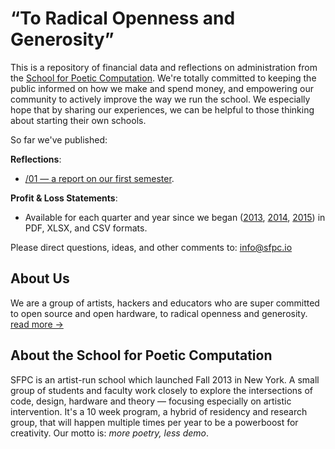 # “To Radical Openness and Generosity”

This is a repository of financial data and reflections on administration from the [School for Poetic Computation](http://sfpc.io). We're totally committed to keeping the public informed on how we make and spend money, and empowering our community to actively improve the way we run the school. We especially hope that by sharing our experiences, we can be helpful to those thinking about starting their own schools.

So far we've published: 

**Reflections**:
- [/01 — a report on our first semester](https://github.com/SFPC/finance-and-administration/tree/master/01).

**Profit & Loss Statements**: 
- Available for each quarter and year since we began ([2013](https://github.com/SFPC/finance-and-administration/tree/master/2013), [2014](https://github.com/SFPC/finance-and-administration/tree/master/2014), [2015](https://github.com/SFPC/finance-and-administration/tree/master/2015)) in PDF, XLSX, and CSV formats.

Please direct questions, ideas, and other comments to: [info@sfpc.io](mailto:info@sfpc.io)

## About Us

We are a group of artists, hackers and educators who are super committed to open source and open hardware, to radical openness and generosity. [read more &rarr;](http://sfpc.io/mission/)

## About the School for Poetic Computation

SFPC is an artist-run school which launched Fall 2013 in New York. A small group of students and faculty work closely to explore the intersections of code, design, hardware and theory — focusing especially on artistic intervention. It's a 10 week program, a hybrid of residency and research group, that will happen multiple times per year to be a powerboost for creativity. Our motto is: _more poetry, less demo_.

